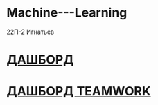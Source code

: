 # Machine---Learning
22П-2 Игнатьев
# [ДАШБОРД](https://datalens.yandex.cloud/n2v4912ra6l29)
# [ДАШБОРД TEAMWORK](https://datalens.yandex/cdcs0h293yiux)
